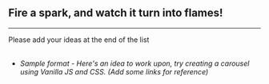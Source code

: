## Fire a spark, and watch it turn into flames!
---

Please add your ideas at the end of the list
<br></br>

- *Sample format - Here's an idea to work upon, try creating a carousel using Vanilla JS and CSS. (Add some links for reference)*